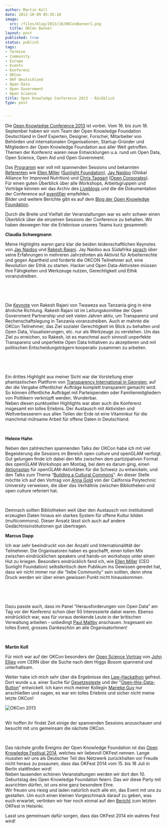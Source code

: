 ```yaml
---
author: Martin Koll
date: 2013-10-09 05:35:10
image:
  src: /files/blog/2013/10/OKConBanner1.png
  title: OKCon Banner
layout: post
published: true
status: publish
tags:
- Termine
- Community
- Europe
- Events
- Konferenz
- OKCon
- OKF Deutschland
- Open Data
- Open Government
- Open Science
title: Open Knowledge Conference 2013 - Rückblick
type: post


---
```


Die [Open Knowledge Conference 2013](http://www.okcon.org) ist vorbei. Vom 16. bis zum 18. September haben wir vom Team der Open Knowledge Foundation Deutschland in Genf Experten, Designer, Forscher, Mitarbeiter von Behörden und internationalen Organisationen, Startup-Gründer und Mitgliedern der Open Knowledge Foundation aus aller Welt getroffen. Themen der Konferenz waren neue Entwicklungen u.a. rund um Open Data, Open Science, Open Aid und Open Government.

Das [Programm](http://okcon.org/schedule/) war voll mit spannenden Sessions und bekannten [Referenten](http://okcon.org/main-speakers/) wie [Ellen Miller](http://okcon.org/main-speakers/ellen-miller/) ([Sunlight Foundation](http://sunlightfoundation.com/)), [Jay Naidoo](http://okcon.org/main-speakers/jay-naidoo/) (Global Alliance for Improved Nutrition) und [Chris Taggart](http://okcon.org/main-speakers/chris-taggart/) ([Open Corporates](http://opencorporates.com/)).  
Für einen guten Überblick über alle Workshops, Arbeitsgruppen und Vorträge können wir das Archiv des [Liveblogs](http://okcon.org/live/) und die die Dokumentation der Conference auf [eventifier](http://eventifier.co/event/okcon13/popular) empfehlen.  
Bilder und weitere Berichte gibt es auf dem [Blog der Open Knowledge Foundation](http://blog.okfn.org/2013/09/30/wrapping-up-okcon/). 

Durch die Breite und Vielfalt der Veranstaltungen war es sehr schwer einen Überblick über die einzelnen Sessions der Conference zu behalten. Wir haben deswegen hier die Erlebnisse unseres Teams kurz gesammelt:

**Claudia Schwegmann**

Meine Highlights waren ganz klar die beiden leidenschaftlichen Keynotes von [Jay Naidoo](http://okcon.org/main-speakers/jay-naidoo/) und [Rakesh Rajani](http://okcon.org/main-speakers/rakesh-rajani/). Jay Naidoo aus Südafrika [sprach](http://new.livestream.com/accounts/5389255/okcon/videos/30325193) über seine Erfahrungen in mehreren Jahrzehnten als Aktivist für Arbeiterrechte und gegen Apartheid und forderte die OKCON Teilnehmer auf, eine Revolution der Ethik zu starten. Hacker und Open Data-Aktivisten müssen ihre Fähigkeiten und Werkzeuge nutzen, Gerechtigkeit und Ethik voranzutreiben. 

 

 

Die [Keynote](http://new.livestream.com/accounts/5389255/okcon/videos/30336663) von Rakesh Rajani von Twaweza aus Tanzania ging in eine ähnliche Richtung. Rakesh Rajani ist im Leitungskomittee der Open Government Partnership und seit vielen Jahren aktiv, um Transparenz und Rechenschaftslegung in Tanzania voranzutreiben. Auch er mahnte die OKCon Teilnehmer, das Ziel sozialer Gerechtigkeit im Blick zu behalten und Open Data, Visualisierungen, etc. nur als Werkzeuge zu verstehen. Um das Ziel zu erreichen, so Rakesh, ist es manchmal auch sinnvoll unperfekte Transparenz und unperfekte Open Data Initiativen zu akzeptieren und mit politischen Entscheidungsträgern kooperativ zusammen zu arbeiten. 

 

 

Ein drittes Highlight aus meiner Sicht war die Vorstellung einer phantastischen Plattform von [Transparency International in Georgien](http://transparency.ge/en), auf der die Vergabe öffentlicher Aufträge komplett transparent gemacht wird. So können öffentliche Aufträgel mit Parteispenden oder Familienmitgliedern von Politikern verknüpft werden. Wunderbar.  
Neben diesen punktuellen Highlights war aber auch die Konferenz insgesamt ein tolles Erlebnis. Der Austausch mit Aktivisten und Weltverbesserern aus allen Teilen der Erde ist eine Vitaminkur für die manchmal mühsame Arbeit für offene Daten in Deutschland.

 

**Helene Hahn**

Neben den zahlreichen spannenden Talks der OKCon habe ich mit viel Begeisterung die Sessions im Bereich open culture und openGLAM verfolgt. Gut gelungen finde ich dabei den Mix zwischen dem partizipativen Format des openGLAM Workshops am Montag, bei dem es darum ging, einen [Aktionsplan](http://openglam.org/2013/09/19/openglam-switzerland-workshop-okcon-2013/#sthash.SYCjJE9s.dpuf) für openGLAM-Aktivitäten für die Schweiz zu entwickeln, und den Talks zum Thema “[Building a Cultural Commons](http://okcon.org/open-culture/session-1/)”. An dieser Stelle möchte ich auf den Vortrag von [Anna Gold](http://new.livestream.com/accounts/5389255/okcon/videos/30328010) von der California Polytechnic University verweisen, die über das Verhältnis zwischen Bibliotheken und open culture referiert hat. 

 

Demnach sollten Bibliotheken weit über den Austausch von institutionell erzeugten Daten hinaus ein starkes System für offene Kultur bilden (multicommons). Dieser Ansatz lässt sich auch auf andere Gedächtnisinstitutionen gut übertragen. 

**Marcus Dapp**

Ich war sehr beeindruckt von der Anzahl und Internationalittät der Teilnehmer. Die Organisatoren haben es geschafft, einen tollen MIx zwischen eindrücklichen speakers und hands-on workshops unter einen Hut zu kriegen. Besonders eindrücklich fand ich, wie [Ellen Miller](http://okcon.org/main-speakers/ellen-miller/) (CEO Sunlight Foundation) selbstkritisch dem Publikum ins Gewissen geredet hat, dass wir nicht immer nur die “liebe Community” sein sollten, denn ohne Druck werden wir über einen gewissen Punkt nicht hinauskommen. 

 

 

Dazu passte auch, dass im Panel “Herausforderungen von Open Data” am Tag vor der Konferenz schon über 50 Interessierte dabei waren. Ebenso eindrücklich war, was für voraus denkende Leute in der britischen Verwaltung arbeiten - unbedingt [Paul Maltby](http://new.livestream.com/accounts/5389255/okcon/videos/30254249) anschauen. Insgesamt ein tolles Event, grosses Dankeschön an alle OrganisatorInnen!

 

**Martin Koll**

Für mich war auf der OKCon besonders der [Open Science Vortrag](http://new.livestream.com/accounts/5389255/okcon/videos/30268326) von [John Ellies](http://okcon.org/main-speakers/john-ellis/) vom CERN über die Suche nach dem Higgs Bosom spannend und unterhaltsam.

Weiter habe ich mich sehr über die Ergebnisse des [Law-Hackathon](http://make.opendata.ch/legal/) gefreut. Dort wurde u.a. einer Suche für [Gesetzestexte](http://ww1.openlaws.eu/) und der "[Open-this-Data-Button](http://button.datalets.ch/)" entwickelt. Ich kann mich meiner Kollegin [Marieke Guy](http://remoteworker.wordpress.com/2013/09/24/event-amplifying-okcon/) nur anschließen und sagen, es war ein tolles Erlebnis und sicher nicht meine letzte OKCon!

![OKCon 2013](http://farm8.staticflickr.com/7329/10134532423_bb27b10128.jpg)  
 

Wir hoffen ihr findet Zeit einige der spannenden Sessions anzuschauen und besucht mit uns gemeinsam die nächste OKCon.

 

Das nächste große Ereignis der Open Knowledge Foundation ist das [Open Knowledge Festival 2014](http://blog.okfn.org/2013/09/18/see-you-at-okfestival-2014/), welches wir liebevoll OKFest nennen. Lange mussten wir uns als Deutscher Teil des Netzwerk zurückhalten vor Freude nicht heraus zu posaunen, dass das OKFest 2014 vom 15. bis 18 Juli in Berlin stattfinden wird!  
Neben tausenden schönen Veranstaltungen werden wir dort den 10. Geburtstag des Open Knowledge Foundation feiern. Das wir diese Party mit ausrichten dürfen, ist uns eine ganz besondere Ehre.  
Wir freuen uns riesig und laden natürlich euch alle ein, das Event mit uns zu gestalten. Um euch einen kleinen Vorgeschmack darauf zu geben, was euch erwartet, verlinken wir hier noch einmal auf den [Bericht](http://blog.okfn.org/2012/10/29/okfestival-2012-one-month-later/) zum letzten OKFest in Helsinki.

Lasst uns gemeinsam dafür sorgen, dass das OKFest 2014 ein wahres Fest wird!

 